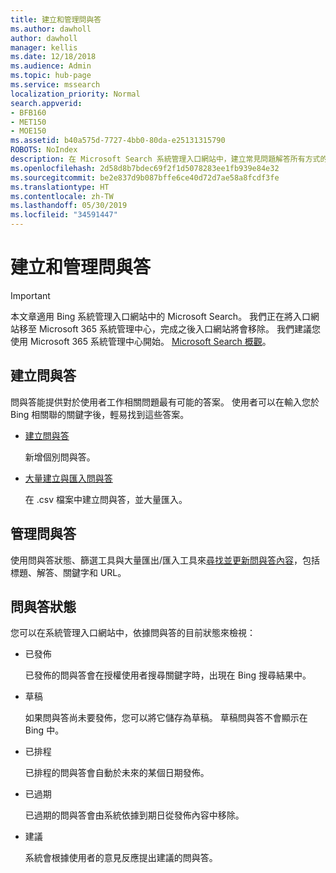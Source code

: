```yaml
---
title: 建立和管理問與答
ms.author: dawholl
author: dawholl
manager: kellis
ms.date: 12/18/2018
ms.audience: Admin
ms.topic: hub-page
ms.service: mssearch
localization_priority: Normal
search.appverid:
- BFB160
- MET150
- MOE150
ms.assetid: b40a575d-7727-4bb0-80da-e25131315790
ROBOTS: NoIndex
description: 在 Microsoft Search 系統管理入口網站中，建立常見問題解答所有方式的概觀
ms.openlocfilehash: 2d58d8b7bdec69f2f1d5078283ee1fb939e84e32
ms.sourcegitcommit: be2e837d9b087bffe6ce40d72d7ae58a8fcdf3fe
ms.translationtype: HT
ms.contentlocale: zh-TW
ms.lasthandoff: 05/30/2019
ms.locfileid: "34591447"
---
```

# <a name="create-and-manage-qas"></a>建立和管理問與答

> [!IMPORTANT]
> 本文章適用 Bing 系統管理入口網站中的 Microsoft Search。 我們正在將入口網站移至 Microsoft 365 系統管理中心，完成之後入口網站將會移除。 我們建議您使用 Microsoft 365 系統管理中心開始。 [Microsoft Search 概觀](overview-microsoft-search.md)。
    
## <a name="create-qas"></a>建立問與答

問與答能提供對於使用者工作相關問題最有可能的答案。 使用者可以在輸入您於 Bing 相關聯的關鍵字後，輕易找到這些答案。
  
- [建立問與答](create-qas.md)
    
    新增個別問與答。
    
- [大量建立與匯入問與答](bulk-create-qas.md)
    
    在 .csv 檔案中建立問與答，並大量匯入。
    
## <a name="manage-qas"></a>管理問與答

使用問與答狀態、篩選工具與大量匯出/匯入工具來[尋找並更新問與答內容](manage-qas.md)，包括標題、解答、關鍵字和 URL。
  
## <a name="qa-status"></a>問與答狀態

您可以在系統管理入口網站中，依據問與答的目前狀態來檢視：
  
- 已發佈
    
    已發佈的問與答會在授權使用者搜尋關鍵字時，出現在 Bing 搜尋結果中。
    
- 草稿
    
    如果問與答尚未要發佈，您可以將它儲存為草稿。 草稿問與答不會顯示在 Bing 中。
    
- 已排程
    
    已排程的問與答會自動於未來的某個日期發佈。
    
- 已過期
    
    已過期的問與答會由系統依據到期日從發佈內容中移除。
    
- 建議
    
    系統會根據使用者的意見反應提出建議的問與答。

  

